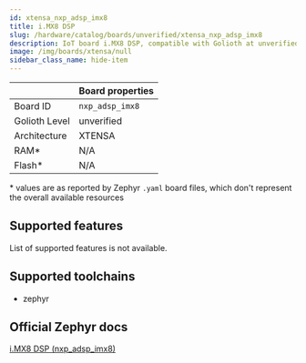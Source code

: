```yaml
---
id: xtensa_nxp_adsp_imx8
title: i.MX8 DSP
slug: /hardware/catalog/boards/unverified/xtensa_nxp_adsp_imx8
description: IoT board i.MX8 DSP, compatible with Golioth at unverified level.
image: /img/boards/xtensa/null
sidebar_class_name: hide-item
---
```


[//]: # (This is an auto-generated file, do not edit! Changes to it will be lost upon re-generation)



|                | Board properties     |
| -------------  | -------------------- |
| Board ID       | `nxp_adsp_imx8` |
| Golioth Level  | unverified       |
| Architecture   | XTENSA |
| RAM*           | N/A |
| Flash*         | N/A |

\* values are as reported by Zephyr `.yaml` board files, which don't represent the overall available resources



## Supported features

List of supported features is not available.

## Supported toolchains

* zephyr

## Official Zephyr docs

[i.MX8 DSP (nxp_adsp_imx8)](https://docs.zephyrproject.org/latest/boards/xtensa/nxp_adsp_imx8/doc/index.html)
